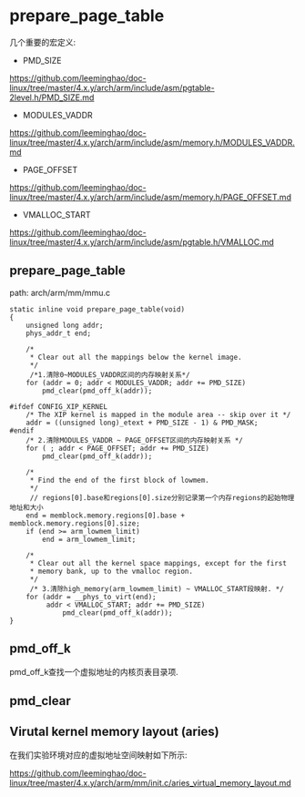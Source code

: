 prepare_page_table
========================================

几个重要的宏定义:

* PMD_SIZE

https://github.com/leeminghao/doc-linux/tree/master/4.x.y/arch/arm/include/asm/pgtable-2level.h/PMD_SIZE.md

* MODULES_VADDR

https://github.com/leeminghao/doc-linux/tree/master/4.x.y/arch/arm/include/asm/memory.h/MODULES_VADDR.md

* PAGE_OFFSET

https://github.com/leeminghao/doc-linux/tree/master/4.x.y/arch/arm/include/asm/memory.h/PAGE_OFFSET.md

* VMALLOC_START

https://github.com/leeminghao/doc-linux/tree/master/4.x.y/arch/arm/include/asm/pgtable.h/VMALLOC.md

prepare_page_table
----------------------------------------

path: arch/arm/mm/mmu.c
```
static inline void prepare_page_table(void)
{
    unsigned long addr;
    phys_addr_t end;

    /*
     * Clear out all the mappings below the kernel image.
     */
     /*1.清除0~MODULES_VADDR区间的内存映射关系*/
    for (addr = 0; addr < MODULES_VADDR; addr += PMD_SIZE)
        pmd_clear(pmd_off_k(addr));

#ifdef CONFIG_XIP_KERNEL
    /* The XIP kernel is mapped in the module area -- skip over it */
    addr = ((unsigned long)_etext + PMD_SIZE - 1) & PMD_MASK;
#endif
    /* 2.清除MODULES_VADDR ~ PAGE_OFFSET区间的内存映射关系 */
    for ( ; addr < PAGE_OFFSET; addr += PMD_SIZE)
        pmd_clear(pmd_off_k(addr));

    /*
     * Find the end of the first block of lowmem.
     */
     // regions[0].base和regions[0].size分别记录第一个内存regions的起始物理地址和大小
    end = memblock.memory.regions[0].base + memblock.memory.regions[0].size;
    if (end >= arm_lowmem_limit)
        end = arm_lowmem_limit;

    /*
     * Clear out all the kernel space mappings, except for the first
     * memory bank, up to the vmalloc region.
     */
     /* 3.清除high_memory(arm_lowmem_limit) ~ VMALLOC_START段映射. */
    for (addr = __phys_to_virt(end);
         addr < VMALLOC_START; addr += PMD_SIZE)
             pmd_clear(pmd_off_k(addr));
}
```

pmd_off_k
----------------------------------------

pmd_off_k查找一个虚拟地址的内核页表目录项.


pmd_clear
----------------------------------------

Virutal kernel memory layout (aries)
----------------------------------------

在我们实验环境对应的虚拟地址空间映射如下所示:

https://github.com/leeminghao/doc-linux/tree/master/4.x.y/arch/arm/mm/init.c/aries_virtual_memory_layout.md
